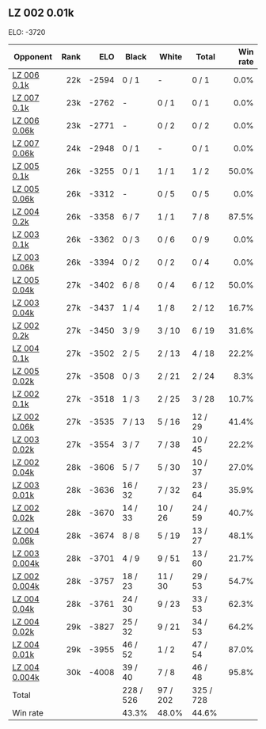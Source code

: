 ## LZ 002 0.01k ##

ELO: -3720

Opponent | Rank | ELO | Black | White | Total | Win rate
---------|-----:|----:|-------|-------|-------|-------:
[LZ 006 0.1k](LZ%20006%200.1k.md) | 22k | -2594 | 0 / 1 | - | 0 / 1 | 0.0%
[LZ 007 0.1k](LZ%20007%200.1k.md) | 23k | -2762 | - | 0 / 1 | 0 / 1 | 0.0%
[LZ 006 0.06k](LZ%20006%200.06k.md) | 23k | -2771 | - | 0 / 2 | 0 / 2 | 0.0%
[LZ 007 0.06k](LZ%20007%200.06k.md) | 24k | -2948 | 0 / 1 | - | 0 / 1 | 0.0%
[LZ 005 0.1k](LZ%20005%200.1k.md) | 26k | -3255 | 0 / 1 | 1 / 1 | 1 / 2 | 50.0%
[LZ 005 0.06k](LZ%20005%200.06k.md) | 26k | -3312 | - | 0 / 5 | 0 / 5 | 0.0%
[LZ 004 0.2k](LZ%20004%200.2k.md) | 26k | -3358 | 6 / 7 | 1 / 1 | 7 / 8 | 87.5%
[LZ 003 0.1k](LZ%20003%200.1k.md) | 26k | -3362 | 0 / 3 | 0 / 6 | 0 / 9 | 0.0%
[LZ 003 0.06k](LZ%20003%200.06k.md) | 26k | -3394 | 0 / 2 | 0 / 2 | 0 / 4 | 0.0%
[LZ 005 0.04k](LZ%20005%200.04k.md) | 27k | -3402 | 6 / 8 | 0 / 4 | 6 / 12 | 50.0%
[LZ 003 0.04k](LZ%20003%200.04k.md) | 27k | -3437 | 1 / 4 | 1 / 8 | 2 / 12 | 16.7%
[LZ 002 0.2k](LZ%20002%200.2k.md) | 27k | -3450 | 3 / 9 | 3 / 10 | 6 / 19 | 31.6%
[LZ 004 0.1k](LZ%20004%200.1k.md) | 27k | -3502 | 2 / 5 | 2 / 13 | 4 / 18 | 22.2%
[LZ 005 0.02k](LZ%20005%200.02k.md) | 27k | -3508 | 0 / 3 | 2 / 21 | 2 / 24 | 8.3%
[LZ 002 0.1k](LZ%20002%200.1k.md) | 27k | -3518 | 1 / 3 | 2 / 25 | 3 / 28 | 10.7%
[LZ 002 0.06k](LZ%20002%200.06k.md) | 27k | -3535 | 7 / 13 | 5 / 16 | 12 / 29 | 41.4%
[LZ 003 0.02k](LZ%20003%200.02k.md) | 27k | -3554 | 3 / 7 | 7 / 38 | 10 / 45 | 22.2%
[LZ 002 0.04k](LZ%20002%200.04k.md) | 28k | -3606 | 5 / 7 | 5 / 30 | 10 / 37 | 27.0%
[LZ 003 0.01k](LZ%20003%200.01k.md) | 28k | -3636 | 16 / 32 | 7 / 32 | 23 / 64 | 35.9%
[LZ 002 0.02k](LZ%20002%200.02k.md) | 28k | -3670 | 14 / 33 | 10 / 26 | 24 / 59 | 40.7%
[LZ 004 0.06k](LZ%20004%200.06k.md) | 28k | -3674 | 8 / 8 | 5 / 19 | 13 / 27 | 48.1%
[LZ 003 0.004k](LZ%20003%200.004k.md) | 28k | -3701 | 4 / 9 | 9 / 51 | 13 / 60 | 21.7%
[LZ 002 0.004k](LZ%20002%200.004k.md) | 28k | -3757 | 18 / 23 | 11 / 30 | 29 / 53 | 54.7%
[LZ 004 0.04k](LZ%20004%200.04k.md) | 28k | -3761 | 24 / 30 | 9 / 23 | 33 / 53 | 62.3%
[LZ 004 0.02k](LZ%20004%200.02k.md) | 29k | -3827 | 25 / 32 | 9 / 21 | 34 / 53 | 64.2%
[LZ 004 0.01k](LZ%20004%200.01k.md) | 29k | -3955 | 46 / 52 | 1 / 2 | 47 / 54 | 87.0%
[LZ 004 0.004k](LZ%20004%200.004k.md) | 30k | -4008 | 39 / 40 | 7 / 8 | 46 / 48 | 95.8%
Total | | | 228 / 526 | 97 / 202 | 325 / 728 | 
Win rate| | | 43.3% | 48.0% | 44.6% | 
